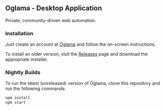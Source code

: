 ## Oglama - Desktop Application

Private, community-driven web automation.

### Installation

Just create an account at [Oglama](https://oglama.com/) and follow the on-screen instructions.

To install an older version, visit the [Releases](https://github.com/oglama/oglama/releases) page and download the appropriate installer.

### Nightly Builds

To run the latest (unreleased) version of Oglama, clone this repository and run the following commands:

```bash
npm install
npm start
```
